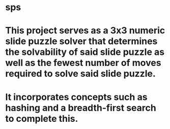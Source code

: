 # sps
# This project serves as a 3x3 numeric slide puzzle solver that determines the solvability of said slide puzzle as well as the fewest number of moves required to solve said slide puzzle.
# It incorporates concepts such as hashing and a breadth-first search to complete this.

